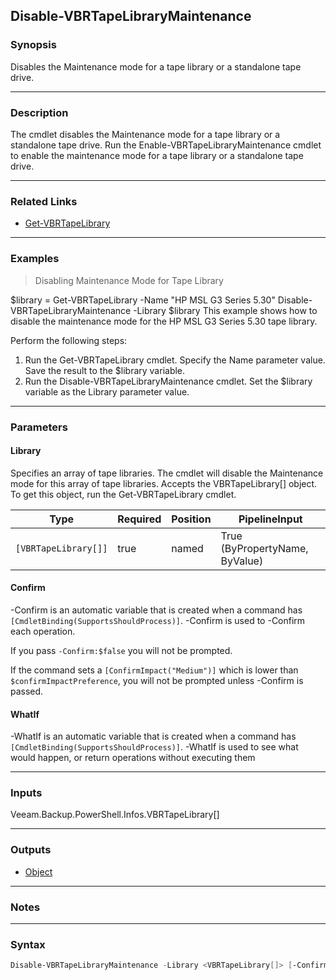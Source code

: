 Disable-VBRTapeLibraryMaintenance
---------------------------------

### Synopsis
Disables the Maintenance mode for a tape library or a standalone tape drive.

---

### Description

The cmdlet disables the Maintenance mode for a tape library or a standalone tape drive. Run the Enable-VBRTapeLibraryMaintenance cmdlet to enable the maintenance mode for a tape library or a standalone tape drive.

---

### Related Links
* [Get-VBRTapeLibrary](Get-VBRTapeLibrary)

---

### Examples
> Disabling Maintenance Mode for Tape Library

$library = Get-VBRTapeLibrary -Name "HP MSL G3 Series 5.30"
Disable-VBRTapeLibraryMaintenance -Library $library
This example shows how to disable the maintenance mode for the HP MSL G3 Series 5.30 tape library.

Perform the following steps:
1. Run the Get-VBRTapeLibrary cmdlet. Specify the Name parameter value. Save the result to the $library variable.
2. Run the Disable-VBRTapeLibraryMaintenance cmdlet. Set the $library variable as the Library parameter value.

---

### Parameters
#### **Library**
Specifies an array of tape libraries. The cmdlet will disable the Maintenance mode for this array of tape libraries. Accepts the VBRTapeLibrary[] object. To get this object, run the Get-VBRTapeLibrary cmdlet.

|Type                |Required|Position|PipelineInput                 |
|--------------------|--------|--------|------------------------------|
|`[VBRTapeLibrary[]]`|true    |named   |True (ByPropertyName, ByValue)|

#### **Confirm**
-Confirm is an automatic variable that is created when a command has ```[CmdletBinding(SupportsShouldProcess)]```.
-Confirm is used to -Confirm each operation.

If you pass ```-Confirm:$false``` you will not be prompted.

If the command sets a ```[ConfirmImpact("Medium")]``` which is lower than ```$confirmImpactPreference```, you will not be prompted unless -Confirm is passed.

#### **WhatIf**
-WhatIf is an automatic variable that is created when a command has ```[CmdletBinding(SupportsShouldProcess)]```.
-WhatIf is used to see what would happen, or return operations without executing them

---

### Inputs
Veeam.Backup.PowerShell.Infos.VBRTapeLibrary[]

---

### Outputs
* [Object](https://learn.microsoft.com/en-us/dotnet/api/System.Object)

---

### Notes

---

### Syntax
```PowerShell
Disable-VBRTapeLibraryMaintenance -Library <VBRTapeLibrary[]> [-Confirm] [-WhatIf] [<CommonParameters>]
```
